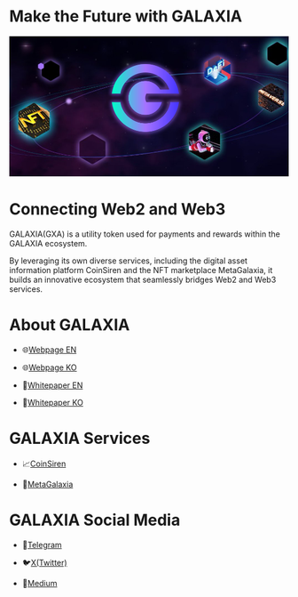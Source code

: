<h1>Make the Future with GALAXIA</h1>
<img src="https://github.com/GALAXIA-GXA/.github/blob/main/header.png" width="1000">

<h1>Connecting Web2 and Web3</h1>
GALAXIA(GXA) is a utility token used for payments and rewards within the GALAXIA ecosystem.

By leveraging its own diverse services, including the digital asset information platform CoinSiren and the NFT marketplace MetaGalaxia, it builds an innovative ecosystem that seamlessly bridges Web2 and Web3 services.

<h1>About GALAXIA</h1>

- 🌐[Webpage EN](https://www.galaxiacoin.io)

- 🌐[Webpage KO](https://www.galaxiacoin.io/index_kr.html)
  
- 📜[Whitepaper EN](https://www.galaxiacoin.io/assets/doc/galaxia-whitepaper-eng_v1.4.pdf)
  
- 📜[Whitepaper KO](https://www.galaxiacoin.io/assets/doc/galaxia-whitepaper-kor_v1.4.pdf)

<h1>GALAXIA Services</h1>

- 📈[CoinSiren](https://coinsiren.io/)

- 🎨[MetaGalaxia](https://metagalaxia.com/)


<h1>GALAXIA Social Media</h1>

- 📢[Telegram](https://t.me/GXACommunity)

- 🐦[X(Twitter)](https://x.com/GXA_galaxia)
  
- 📝[Medium](https://medium.com/@Galaxiacoin.io)
  
